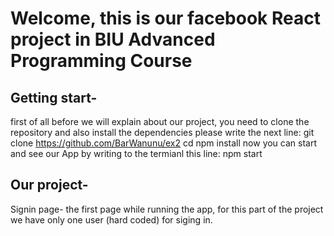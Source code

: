 # Welcome, this is our facebook React project in BIU Advanced Programming Course

## Getting start-
first of all before we will explain about our project, you need to clone the repository and also install the dependencies
please write the next line: git clone https://github.com/BarWanunu/ex2 cd npm install
now you can start and see our App by writing to the termianl this line: npm start

## Our project-
Signin page- the first page while running the app, for this part of the project we have only one user (hard coded) for siging in.



